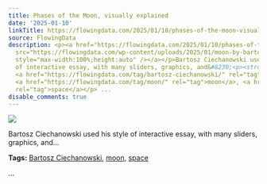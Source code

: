 ```yaml
---
title: Phases of the Moon, visually explained
date: '2025-01-10'
linkTitle: https://flowingdata.com/2025/01/10/phases-of-the-moon-visually-explained/
source: FlowingData
description: <p><a href="https://flowingdata.com/2025/01/10/phases-of-the-moon-visually-explained/"><img
  src="https://flowingdata.com/wp-content/uploads/2025/01/moon-by-bartosz-ciechanowski-750x437.png"
  style="max-width:100%;height:auto" /></a></p>Bartosz Ciechanowski used his style
  of interactive essay, with many sliders, graphics, and&#8230;<p><strong>Tags:</strong>
  <a href="https://flowingdata.com/tag/bartosz-ciechanowski/" rel="tag">Bartosz Ciechanowski</a>,
  <a href="https://flowingdata.com/tag/moon/" rel="tag">moon</a>, <a href="https://flowingdata.com/tag/space/"
  rel="tag">space</a></p> ...
disable_comments: true
---
```

<p><a href="https://flowingdata.com/2025/01/10/phases-of-the-moon-visually-explained/"><img src="https://flowingdata.com/wp-content/uploads/2025/01/moon-by-bartosz-ciechanowski-750x437.png" style="max-width:100%;height:auto" /></a></p>Bartosz Ciechanowski used his style of interactive essay, with many sliders, graphics, and&#8230;<p><strong>Tags:</strong> <a href="https://flowingdata.com/tag/bartosz-ciechanowski/" rel="tag">Bartosz Ciechanowski</a>, <a href="https://flowingdata.com/tag/moon/" rel="tag">moon</a>, <a href="https://flowingdata.com/tag/space/" rel="tag">space</a></p> ...
